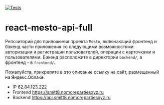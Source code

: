[![Tests](https://github.com/Smitt8/react-mesto-api-full/actions/workflows/tests.yml/badge.svg)](https://github.com/Smitt8/react-mesto-api-full/actions/workflows/tests.yml)
# react-mesto-api-full
Репозиторий для приложения проекта `Mesto`, включающий фронтенд и бэкенд части приложения со следующими возможностями: авторизации и регистрации пользователей, операции с карточками и пользователями. Бэкенд расположите в директории `backend/`, а фронтенд - в `frontend/`. 
  
Пожалуйста, прикрепите в это описание ссылку на сайт, размещенный на Яндекс.Облаке.

* IP 62.84.123.222
* Frontend https://smitt8.nomorepartiesxyz.ru
* Backend https://api.smitt8.nomorepartiesxyz.ru


